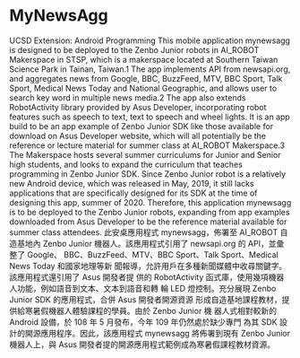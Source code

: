 # MyNewsAgg
UCSD Extension: Android Programming
This mobile application mynewsagg is designed to be deployed to the Zenbo Junior robots in AI_ROBOT Makerspace in STSP, which is a makerspace located at Southern Taiwan Science Park in Tainan, Taiwan.1 The app implements API from newsapi.org, and aggregates news from Google, BBC, BuzzFeed, MTV, BBC Sport, Talk Sport, Medical News Today and National Geographic, and allows user to search key word in multiple news media.2 The app also extends RobotActivity library provided by Asus Developer, incorporating robot features such as speech to text, text to speech and wheel lights. It is an app build to be an app example of Zenbo Junior SDK like those available for download on Asus Developer website, which will all potentially be the reference or lecture material for summer class at AI_ROBOT Makerspace.3 The Makerspace hosts several summer curriculums for Junior and Senior high students, and looks to expand the curriculum that teaches programming in Zenbo Junior SDK. Since Zenbo Junior robot is a relatively new Android device, which was released in May, 2019, it still lacks applications that are specifically designed for its SDK at the time of designing this app, summer of 2020. Therefore, this application mynewsagg is to be deployed to the Zenbo Junior robots, expanding from app examples downloaded from Asus Developer to be the reference material available for summer class attendees.
此安桌應用程式 mynewsagg，佈署至 AI_ROBOT 自造基地內 Zenbo Junior 機器人。該應用程式引用了 newsapi.org 的 API，並彙整了 Google、 BBC、BuzzFeed、MTV、BBC Sport、Talk Sport、Medical News Today 和國家地理等新 聞報導，允許用戶在多種新聞媒體中收尋關鍵字。該應用程式還引用了 Asus 開發者提 供的 RobotActivity 函式庫，使用幾項機器人功能，例如語音到文本、文本到語音和轉 輪 LED 燈控制。充分展現 Zenbo Junior SDK 的應用程式，合併 Asus 開發者開源資源 形成自造基地課程教材，提供給寒暑假機器人體驗課程的學員。由於 Zenbo Junior 機 器人式相對較新的 Android 設備，於 108 年 5 月發布，今年 109 年仍然處於缺少專門 為其 SDK 設計的開源應用程序。因此，該應用程式 mynewsagg 將佈署到現有 Zenbo Junior 機器人上，與 Asus 開發者提的開源應用程式範例成為寒暑假課程教材資源。 
 
